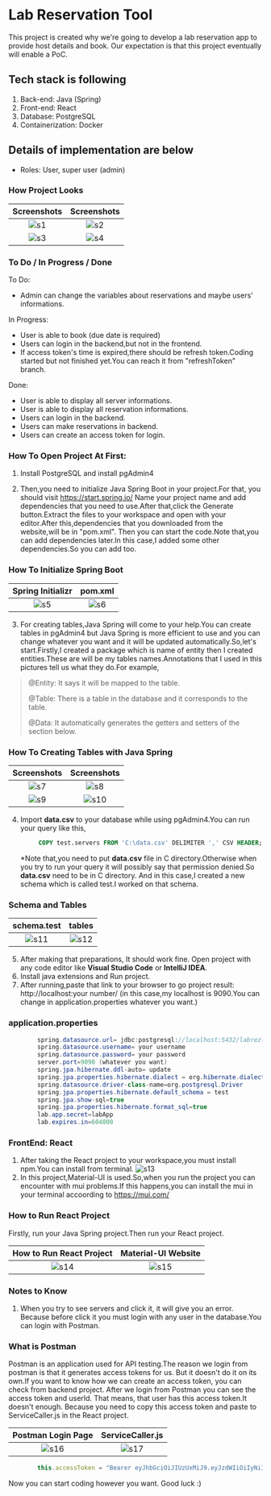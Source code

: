 
# Lab Reservation Tool

This project is created why we're going to develop a lab reservation app to provide host details and book. Our expectation is that this project eventually will enable a PoC. 

## Tech stack is following
1. Back-end: Java (Spring)
2. Front-end: React
3. Database: PostgreSQL
4. Containerization: Docker

## Details of implementation are below
- Roles: User, super user (admin)

### How Project Looks

	
Screenshots           |  Screenshots 
:-------------------------:|:-------------------------:
![s1](Screenshots/login.jfif)  |  ![s2](Screenshots/reservations.jfif)
![s3](Screenshots/servers.jfif)  |  ![s4](Screenshots/newReservation.jfif)

### To Do / In Progress / Done

To Do:
* Admin can change the variables about reservations and maybe users' informations.

In Progress:
* User is able to book (due date is required)
* Users can login in the backend,but not in the frontend.
* If access token's time is expired,there should be refresh token.Coding started but not finished yet.You can reach it from "refreshToken" branch. 

Done:
* User is able to display all server informations.
* User is able to display all reservation informations.
* Users can login in the backend.
* Users can make reservations in backend.
* Users can create an access token for login.

### How To Open Project At First:
1. Install PostgreSQL and install pgAdmin4 

2. Then,you need to initialize Java Spring Boot in your project.For that, you should visit https://start.spring.io/
Name your project name and add dependencies that you need to use.After that,click the Generate button.Extract the files to your workspace and open with your editor.After this,dependencies that you downloaded from the website,will be in "pom.xml".
Then you can start the code.Note that,you can add dependencies later.In this case,I added some other dependencies.So you can add too.

### How To Initialize Spring Boot

Spring Initializr           |  pom.xml 
:-------------------------:|:-------------------------:
![s5](Screenshots/spring.jfif)  |  ![s6](Screenshots/pom.jfif)

3. For creating tables,Java Spring will come to your help.You can create tables in pgAdmin4 but Java Spring is more efficient to use and you can change
whatever you want and it will be updated automatically.So,let's start.Firstly,I created a package which is name of entity then I created
entities.These are will be my tables names.Annotations that I used in this pictures tell us what they do.For example,
>@Entity: It says it will be mapped to the table.
> 
>@Table: There is a table in the database and it corresponds to the table.
> 
>@Data: It automatically generates the getters and setters of the section below.


### How To Creating Tables with Java Spring

Screenshots           |  Screenshots 
:-------------------------:|:-------------------------:
![s7](Screenshots/entities.jfif)  |  ![s8](Screenshots/user.jfif)
![s9](Screenshots/entReservation.jfif)  |  ![s10](Screenshots/entServer.jfif)
   
4. Import **data.csv** to your database while using pgAdmin4.You can run your query like this,
   ```SQL
        COPY test.servers FROM 'C:\data.csv' DELIMITER ',' CSV HEADER;
   ```
   *Note that,you need to put **data.csv** file in C directory.Otherwise when you try to run your query it will possibly say that permission denied.So **data.csv** need to be in C directory.
   And in this case,I created a new schema which is called test.I worked on that schema.
### Schema and Tables

   schema.test           |  tables
   :-------------------------:|:-------------------------:
   ![s11](Screenshots/schema.jfif) | ![s12](Screenshots/tables.jfif)
5. After making that preparations, It should work fine. Open project with any code editor like **Visual Studio Code** or **IntelliJ IDEA**.
6. Install java extensions and Run project.
7. After running,paste that link to your browser to go project result: http://localhost:your number/ (in this case,my localhost is 9090.You can change in application.properties whatever you want.)

### application.properties

```java
        spring.datasource.url= jdbc:postgresql://localhost:5432/labrez( labrez is my database name so you can change it for yourself)
        spring.datasource.username= your username
        spring.datasource.password= your password
        server.port=9090 (whatever you want)
        spring.jpa.hibernate.ddl-auto= update
        spring.jpa.properties.hibernate.dialect = org.hibernate.dialect.PostgreSQLDialect
        spring.datasource.driver-class-name=org.postgresql.Driver
        spring.jpa.properties.hibernate.default_schema = test
        spring.jpa.show-sql=true
        spring.jpa.properties.hibernate.format_sql=true
        lab.app.secret=labApp
        lab.expires.in=604800
   ```

### FrontEnd: React
1. After taking the React project to your workspace,you must install npm.You can install from terminal.
   ![s13](Screenshots/npmInstall.jfif)
2. In this project,Material-UI is used.So,when you run the project you can encounter with mui problems.If this happens,you can
install the mui in your terminal accoording to https://mui.com/

### How to Run React Project

   Firstly, run your Java Spring project.Then run your React project.

   How to Run React Project           |  Material-UI Website
   :-------------------------:|:-------------------------:
   ![s14](Screenshots/runStart.jfif) | ![s15](Screenshots/mui.jfif)

### Notes to Know

1. When you try to see servers and click it, it will give you an error. Because before click it you must login with any user
in the database.You can login with Postman.

### What is Postman
   Postman is an application used for API testing.The reason we login from postman is that it generates access tokens for us. But it doesn't do it on its own.If you want to know how we can create an access token, you can check from backend project.
After we login from Postman you can see the access token and userId. That means, that user has this access token.It doesn't enough. Because you need to copy this access token
and paste to ServiceCaller.js in the React project.

   Postman Login Page           |  ServiceCaller.js
   :-------------------------:|:-------------------------:
   ![s16](Screenshots/loginPostman.jfif) | ![s17](Screenshots/accessToken.jfif)

```javascript
        this.accessToken = "Bearer eyJhbGciOiJIUzUxMiJ9.eyJzdWIiOiIyNiIsImlhdCI6MTY3MjEyNDUwOSwiZXhwIjoxNjcyMTI1MTE0fQ.UYLOSE5q616GKcdhfJL1cAGTt4msUy4v-9uoIYVNryV2JgMF8MjjsAsZTiNyQOyKQlkKi1tZ5M7_BFia7DDiRg";
   ```

Now you can start coding however you want. Good luck :)